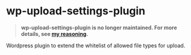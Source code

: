 # wp-upload-settings-plugin

> **wp-upload-settings-plugin is no longer maintained. For more details, see [my reasoning](https://manski.net/articles/wordpress/sunsetting-wordpress).**

Wordpress plugin to extend the whitelist of allowed file types for upload.
